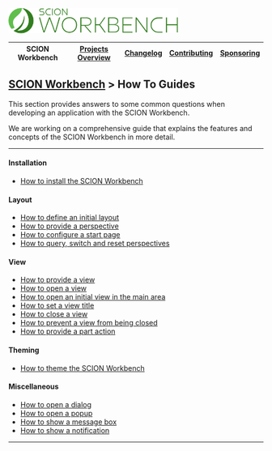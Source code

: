 <a href="/README.md"><img src="/resources/branding/scion-workbench-banner.svg" height="50" alt="SCION Workbench"></a>

| SCION Workbench | [Projects Overview][menu-projects-overview] | [Changelog][menu-changelog] | [Contributing][menu-contributing] | [Sponsoring][menu-sponsoring] |  
| --- | --- | --- | --- | --- |

## [SCION Workbench][menu-home] > How To Guides

This section provides answers to some common questions when developing an application with the SCION Workbench.

We are working on a comprehensive guide that explains the features and concepts of the SCION Workbench in more detail.

***

#### Installation
- [How to install the SCION Workbench](how-to-install-workbench.md)

#### Layout
- [How to define an initial layout](how-to-define-initial-layout.md)
- [How to provide a perspective](how-to-provide-perspective.md)
- [How to configure a start page](how-to-configure-start-page.md)
- [How to query, switch and reset perspectives](how-to-perspective.md)


#### View
- [How to provide a view](how-to-provide-view.md)
- [How to open a view](how-to-open-view.md)
- [How to open an initial view in the main area](how-to-open-initial-view.md)
- [How to set a view title](how-to-set-view-title.md)
- [How to close a view](how-to-close-view.md)
- [How to prevent a view from being closed](how-to-prevent-view-closing.md)
- [How to provide a part action](how-to-provide-part-action.md)

#### Theming
- [How to theme the SCION Workbench](how-to-theme-workbench.md)

#### Miscellaneous

- [How to open a dialog](how-to-open-dialog.md)
- [How to open a popup](how-to-open-popup.md)
- [How to show a message box](how-to-show-message-box.md)
- [How to show a notification](how-to-show-notification.md)


***

[menu-home]: /README.md
[menu-projects-overview]: /docs/site/projects-overview.md
[menu-changelog]: /docs/site/changelog.md
[menu-contributing]: /CONTRIBUTING.md
[menu-sponsoring]: /docs/site/sponsoring.md
